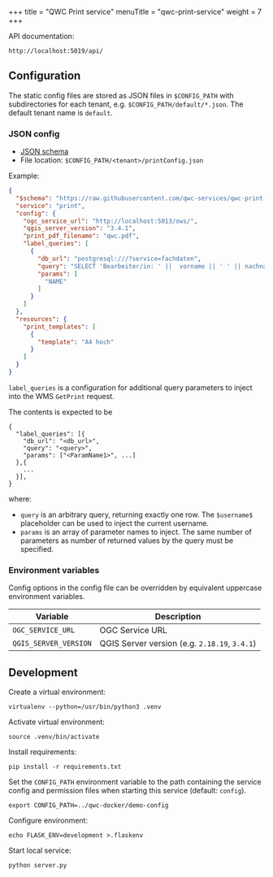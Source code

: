 +++
title = "QWC Print service"
menuTitle = "qwc-print-service"
weight = 7
+++


API documentation:

    http://localhost:5019/api/


Configuration
-------------

The static config files are stored as JSON files in `$CONFIG_PATH` with subdirectories for each tenant,
e.g. `$CONFIG_PATH/default/*.json`. The default tenant name is `default`.

### JSON config

* [JSON schema](schemas/qwc-print-service.json)
* File location: `$CONFIG_PATH/<tenant>/printConfig.json`

Example:
```json
{
  "$schema": "https://raw.githubusercontent.com/qwc-services/qwc-print-service/master/schemas/qwc-print-service.json",
  "service": "print",
  "config": {
    "ogc_service_url": "http://localhost:5013/ows/",
    "qgis_server_version": "3.4.1",
    "print_pdf_filename": "qwc.pdf",
    "label_queries": [
      {
        "db_url": "postgresql:///?service=fachdaten",
        "query": "SELECT 'Bearbeiter/in: ' ||  vorname || ' ' || nachname FROM benutzer WHERE username = $username$",
        "params": [
          "NAME"
        ]
      }
    ]
  },
  "resources": {
    "print_templates": [
      {
        "template": "A4 hoch"
      }
    ]
  }
}
```

`label_queries` is a configuration for additional query parameters to inject into the
WMS `GetPrint` request.

The contents is expected to be

    {
      "label_queries": [{
        "db_url": "<db_url>",
        "query": "<query>",
        "params": ["<ParamName1>", ...]
      },{
        ...
      }],
    }

where:

* `query` is an arbitrary query, returning exactly one row. The `$username$` placeholder can be used to inject the current username.
* `params` is an array of parameter names to inject. The same number of parameters as number of returned values by the query must be specified.


### Environment variables

Config options in the config file can be overridden by equivalent uppercase environment variables.

| Variable                   | Description                                   |
|----------------------------|-----------------------------------------------|
| `OGC_SERVICE_URL`          | OGC Service URL                               |
| `QGIS_SERVER_VERSION`      | QGIS Server version (e.g. `2.18.19`, `3.4.1`) |


Development
-----------

Create a virtual environment:

    virtualenv --python=/usr/bin/python3 .venv

Activate virtual environment:

    source .venv/bin/activate

Install requirements:

    pip install -r requirements.txt

Set the `CONFIG_PATH` environment variable to the path containing the service config and permission files when starting this service (default: `config`).

    export CONFIG_PATH=../qwc-docker/demo-config

Configure environment:

    echo FLASK_ENV=development >.flaskenv

Start local service:

    python server.py
